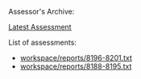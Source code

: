 Assessor's Archive:

[Latest Assessment]()

List of assessments:

* [workspace/reports/8196-8201.txt](workspace/reports/8196-8201.txt)
* [workspace/reports/8188-8195.txt](workspace/reports/8188-8195.txt)
